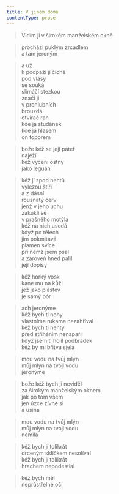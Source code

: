 ```yaml
---
title: V jiném domě
contentType: prose
---
```


> Vidím ji v širokém manželském okně

> prochází puklým zrcadlem  
> a tam jeroným

> a už  
> k podpaží jí čichá  
> pod vlasy  
> se souká  
> slimáčí stezkou  
> značí ji  
> v prohlubních  
> brouzdá  
> otvírač ran  
> kde já studánek  
> kde já hlasem  
> on toporem

> bože kéž se její páteř  
> naježí  
> kéž vycení ostny  
> jako leguán

> kéž jí zpod nehtů  
> vylezou štíři  
> a z dásní  
> rousnatý červ  
> jenž v jeho uchu  
> zakuklí se  
> v prašného motýla  
> kéž na nich usedá  
> když po tělech  
> jim pokmitává  
> plamen svíce  
> při němž jsem psal  
> a zároveň hned pálil  
> její dopisy

> kéž horký vosk  
> kane mu na kůži  
> jež jako plástev  
> je samý pór

> ach jeronýme  
> kéž bych ti nohy  
> vlastníma rukama nezahříval  
> kéž bych ti nehty  
> před stříháním nenapařil  
> když jsem ti holil podbradek  
> kéž by mi břitva sjela

> mou vodu na tvůj mlýn  
> můj mlýn na tvoji vodu  
> jeronýme

> bože kéž bych ji neviděl  
> za širokým manželským oknem  
> jak po tom všem  
> jen úzce zívne si  
> a usíná

> mou vodu na tvůj mlýn  
> můj mlýn na tvoji vodu  
> nemilá

> kéž bych jí tolikrát  
> drceným sklíčkem nesolíval  
> kéž bych jí tolikrát  
> hrachem nepodestlal

> kéž bych měl  
> neprůstřelné oči
